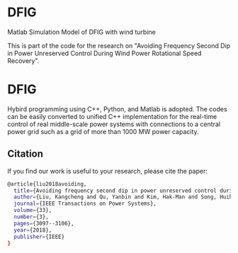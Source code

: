 # DFIG
Matlab Simulation Model of DFIG with wind turbine

This is part of the code for the research on "Avoiding Frequency Second Dip in Power Unreserved Control During Wind Power Rotational Speed Recovery".

# DFIG
Hybird programming using C++, Python, and Matlab is adopted.  The codes can be easily converted to unified C++ implementation for the real-time control of real middle-scale power systems with connections to a central power grid such as a grid of more than 1000 MW power capacity. 


## Citation
If you find our work is useful to your research, please cite the paper:


```bash
@article{liu2018avoiding,
  title={Avoiding frequency second dip in power unreserved control during wind power rotational speed recovery},
  author={Liu, Kangcheng and Qu, Yanbin and Kim, Hak-Man and Song, Huihui},
  journal={IEEE Transactions on Power Systems},
  volume={33},
  number={3},
  pages={3097--3106},
  year={2018},
  publisher={IEEE}
}
```
